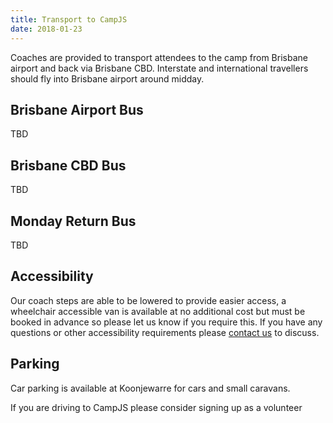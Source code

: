 ```yaml
---
title: Transport to CampJS
date: 2018-01-23
---
```


Coaches are provided to transport attendees to the camp from Brisbane airport and back via Brisbane CBD. Interstate and international travellers should fly into Brisbane airport around midday.

## Brisbane Airport Bus
TBD

## Brisbane CBD Bus
TBD

## Monday Return Bus
TBD

## Accessibility

Our coach steps are able to be lowered to provide easier access, a wheelchair accessible van is available at no additional cost but must be booked in advance so please let us know if you require this. If you have any questions or other accessibility requirements please <a  href='/organisers'>contact us</a> to discuss.

## Parking

Car parking is available at Koonjewarre for cars and small caravans.

If you are driving to CampJS please consider signing up as a volunteer

